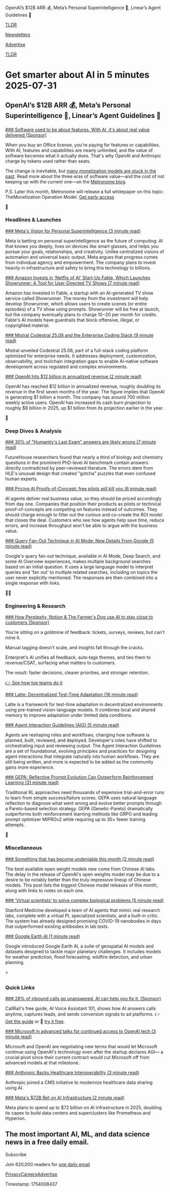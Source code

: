 OpenAI’s $12B ARR 💰, Meta’s Personal Superintelligence 🧠, Linear’s Agent Guidelines 🤖

[TLDR](/)

[Newsletters](/newsletters)

[Advertise](https://advertise.tldr.tech/)

[TLDR](/)

# Get smarter about AI in 5 minutes 2025-07-31

## OpenAI’s $12B ARR 💰, Meta’s Personal Superintelligence 🧠, Linear’s Agent Guidelines 🤖

### 

[### Software used to be about features. With AI, it's about real value delivered (Sponsor)](https://metronome.com/blog/three-eras-of-software-value?utm_campaign=tldr-sponsorship&amp;utm_medium=newsletter&amp;utm_source=tldr-ai&amp;utm_content=primary)

When you buy an Office license, you're paying for features or capabilities. With AI, features and capabilities are nearly unlimited, and the value of software becomes what it actually does. That's why OpenAI and Anthropic charge by tokens used rather than seats.

The change is inevitable, but [many monetization models are stuck in the past](https://metronome.com/blog/three-eras-of-software-value?utm_campaign=tldr-sponsorship&utm_medium=newsletter&utm_source=tldr-ai&utm_content=primary). Read more about the three eras of software value—and the cost of not keeping up with the current one—on the [Metronome blog](https://metronome.com/blog/three-eras-of-software-value?utm_campaign=tldr-sponsorship&utm_medium=newsletter&utm_source=tldr-ai&utm_content=primary).

P.S. Later this month, Metronome will release a full whitepaper on this topic: TheMonetization Operation Model. [Get early access](https://metronome.com/monetization-operating-model?utm_campaign=tldr-sponsorship&utm_medium=newsletter&utm_source=tldr-ai&utm_content=primary)

🚀

### Headlines & Launches

[### Meta's Vision for Personal Superintelligence (3 minute read)](https://www.meta.com/superintelligence/?utm_source=tldrai)

Meta is betting on personal superintelligence as the future of computing: AI that knows you deeply, lives on devices like smart glasses, and helps you pursue your goals, relationships, and creativity. Unlike centralized visions of automation and universal basic output, Meta argues that progress comes from individual agency and empowerment. The company plans to invest heavily in infrastructure and safety to bring this technology to billions.

[### Amazon Invests in ‘Netflix of AI' Start-Up Fable, Which Launches Showrunner: A Tool for User-Directed TV Shows (7 minute read)](https://variety.com/2025/digital/news/netflix-of-ai-amazon-invests-fable-showrunner-launch-1236471989/?utm_source=tldrai)

Amazon has invested in Fable, a startup with an AI-generated TV show service called Showrunner. The money from the investment will help develop Showrunner, which allows users to create scenes (or entire episodes) of a TV show using prompts. Showrunner will be free at launch, but the company eventually plans to charge $10-$20 per month for credits. Fable's AI models have guardrails that block offensive, illegal, or copyrighted material.

[### Mistral Codestral 25.08 and the Enterprise Coding Stack (9 minute read)](https://mistral.ai/news/codestral-25-08?utm_source=tldrai)

Mistral unveiled Codestral 25.08, part of a full-stack coding platform optimized for enterprise needs. It addresses deployment, customization, observability, and toolchain integration gaps to enable AI-native software development across regulated and complex environments.

[### OpenAI hits $12 billion in annualized revenue (2 minute read)](https://www.reuters.com/business/openai-hits-12-billion-annualized-revenue-information-reports-2025-07-31/?utm_source=tldrai)

OpenAI has reached $12 billion in annualized revenue, roughly doubling its revenue in the first seven months of the year. The figure implies that OpenAI is generating $1 billion a month. The company has around 700 million weekly active users. OpenAI has increased its cash burn projection to roughly $8 billion in 2025, up $1 billion from its projection earlier in the year.

🧠

### Deep Dives & Analysis

[### 30% of "Humanity's Last Exam" answers are likely wrong (7 minute read)](https://www.futurehouse.org/research-announcements/hle-exam?utm_source=tldrai)

FutureHouse researchers found that nearly a third of biology and chemistry questions in the prominent PhD-level AI benchmark contain answers directly contradicted by peer-reviewed literature. The errors stem from HLE's unusual design that created "gotcha" puzzles that even confused human experts.

[### Pricing AI Proofs-of-Concept: free pilots will kill you (6 minute read)](https://arnon.dk/pricing-ai-proofs-of-concept-free-pilots-will-kill-you/?utm_source=tldrai)

AI agents deliver real business value, so they should be priced accordingly from day one. Companies that position their products as pilots or technical proof-of-concepts are competing on features instead of outcomes. They should charge enough to filter out the curious and co-create the ROI model that closes the deal. Customers who see how agents help save time, reduce errors, and increase throughput won't be able to argue with the business value.

[### Query Fan-Out Technique in AI Mode: New Details From Google (5 minute read)](https://www.searchenginejournal.com/query-fan-out-technique-in-ai-mode-new-details-from-google/552532/?utm_source=tldrai)

Google's query fan-out technique, available in AI Mode, Deep Search, and some AI Overview experiences, makes multiple background searches based on an initial question. It uses a large language model to interpret queries and 'fan out' to multiple related searches, including on topics the user never explicitly mentioned. The responses are then combined into a single response with links.

👨‍💻

### Engineering & Research

[### How Perplexity, Notion & The Farmer's Dog use AI to stay close to customers (Sponsor)](https://www.enterpret.com/tldr-newsletter?utm_source=newsletter_tldr&amp;utm_medium=email&amp;utm_campaign=TLDR_AI_Secondary_July2025)

You're sitting on a goldmine of feedback: tickets, surveys, reviews, but can't mine it.

Manual tagging doesn't scale, and insights fall through the cracks.

Enterpret's AI unifies all feedback, auto‑tags themes, and ties them to revenue/CSAT, surfacing what matters to customers.

The result: faster decisions, clearer priorities, and stronger retention.

[👉 See how top teams do it](https://www.enterpret.com/tldr-newsletter?utm_source=newsletter_tldr&utm_medium=email&utm_campaign=TLDR_AI_Secondary_July2025)

[### Latte: Decentralized Test-Time Adaptation (16 minute read)](https://arxiv.org/abs/2507.21494?utm_source=tldrai)

Latte is a framework for test-time adaptation in decentralized environments using pre-trained vision-language models. It combines local and shared memory to improve adaptation under limited data conditions.

[### Agent Interaction Guidelines (AIG) (5 minute read)](https://linear.app/developers/aig?utm_source=tldrai)

Agents are reshaping roles and workflows, changing how software is planned, built, reviewed, and deployed. Developer's roles have shifted to orchestrating input and reviewing output. The Agent Interaction Guidelines are a set of foundational, evolving principles and practices for designing agent interactions that integrate naturally into human workflows. They are still being written, and more is expected to be added as the community gains more experience.

[### GEPA: Reflective Prompt Evolution Can Outperform Reinforcement Learning (31 minute read)](https://arxiv.org/pdf/2507.19457v1?utm_source=tldrai)

Traditional RL approaches need thousands of expensive trial-and-error runs to learn from simple success/failure scores. GEPA uses natural language reflection to diagnose what went wrong and evolve better prompts through a Pareto-based selection strategy. GEPA (Genetic-Pareto) dramatically outperforms both reinforcement learning methods like GRPO and leading prompt optimizer MIPROv2 while requiring up to 35× fewer training attempts.

🎁

### Miscellaneous

[### Something that has become undeniable this month (2 minute read)](https://simonwillison.net/2025/Jul/30/chinese-models/#atom-everything?utm_source=tldrai)

The best available open weight models new come from Chinese AI labs. The delay in the release of OpenAI's open weights model may be due to a desire to be notably better than the truly impressive lineup of Chinese models. This post lists the biggest Chinese model releases of this month, along with links to notes on each one.

[### ‘Virtual scientists' to solve complex biological problems (5 minute read)](https://med.stanford.edu/news/all-news/2025/07/virtual-scientist.html?utm_source=tldrai)

Stanford Medicine developed a team of AI agents that mimic real research labs, complete with a virtual PI, specialized scientists, and a built-in critic. The system has already designed promising COVID-19 nanobodies in days that outperformed existing antibodies in lab tests.

[### Google Earth AI (1 minute read)](https://blog.google/technology/ai/google-earth-ai/?utm_source=tldrai)

Google introduced Google Earth AI, a suite of geospatial AI models and datasets designed to tackle major planetary challenges. It includes models for weather prediction, flood forecasting, wildfire detection, and urban planning.

⚡️

### Quick Links

[### 28% of inbound calls go unanswered. AI can help you fix it. (Sponsor)](https://www.callrail.com/learn/ai-voice-assistant-buyers-guide?utm_campaign=tldr_ai_july_2025&amp;utm_medium=thirdparty_advertising&amp;utm_source=tldr_ai&amp;utm_content=july_31_2025_newsletter&amp;utm_asset=wc_ai_voice_assistant_101_5618)

CallRail's free guide, AI Voice Assistant 101, shows how AI answers calls anytime, captures leads, and sends conversion signals to ad platforms. 👉 [Get the guide](https://www.callrail.com/learn/ai-voice-assistant-buyers-guide?utm_campaign=tldr_ai_july_2025&utm_medium=thirdparty_advertising&utm_source=tldr_ai&utm_content=july_31_2025_newsletter&utm_asset=wc_ai_voice_assistant_101_5618) or 🚀 [try it free](https://www.callrail.com/voice-assist?utm_campaign=tldr_ai_july_2025&utm_medium=thirdparty_advertising&utm_source=tldr_ai&utm_content=july_31_2025_newsletter).

[### Microsoft in advanced talks for continued access to OpenAI tech (3 minute read)](https://www.reuters.com/business/microsoft-advanced-talks-continued-access-openai-tech-bloomberg-reports-2025-07-29/?utm_source=tldrai)

Microsoft and OpenAI are negotiating new terms that would let Microsoft continue using OpenAI's technology even after the startup declares AGI— a crucial pivot since their current contract would cut Microsoft off from advanced models at that milestone.

[### Anthropic Backs Healthcare Interoperability (3 minute read)](https://www.anthropic.com/news/anthropic-signs-cms-health-tech-ecosystem-pledge-to-advance-healthcare-interoperability?utm_source=tldrai)

Anthropic joined a CMS initiative to modernize healthcare data sharing using AI.

[### Meta's $72B Bet on AI Infrastructure (2 minute read)](https://techcrunch.com/2025/07/30/meta-to-spend-up-to-72b-on-ai-infrastructure-in-2025-as-compute-arms-race-escalates/?utm_source=tldrai)

Meta plans to spend up to $72 billion on AI infrastructure in 2025, doubling its capex to build data centers and superclusters like Prometheus and Hyperion.

## The most important AI, ML, and data science news in a free daily email.

Subscribe

Join 620,000 readers for [one daily email](/api/latest/ai)

[Privacy](/privacy)[Careers](https://jobs.ashbyhq.com/tldr.tech)[Advertise](/ai/advertise)

Timestamp: 1754008437